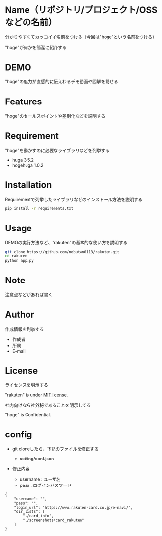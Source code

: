 # Name（リポジトリ/プロジェクト/OSSなどの名前）

分かりやすくてカッコイイ名前をつける（今回は"hoge"という名前をつける）

"hoge"が何かを簡潔に紹介する

# DEMO

"hoge"の魅力が直感的に伝えわるデモ動画や図解を載せる

# Features

"hoge"のセールスポイントや差別化などを説明する

# Requirement

"hoge"を動かすのに必要なライブラリなどを列挙する

* huga 3.5.2
* hogehuga 1.0.2

# Installation

Requirementで列挙したライブラリなどのインストール方法を説明する

```bash
pip install -r requirements.txt
```

# Usage

DEMOの実行方法など、"rakuten"の基本的な使い方を説明する

```bash
git clone https://github.com/nobutan0113/rakuten.git
cd rakuten
python app.py
```

# Note

注意点などがあれば書く

# Author

作成情報を列挙する

* 作成者
* 所属
* E-mail

# License
ライセンスを明示する

"rakuten" is under [MIT license](https://en.wikipedia.org/wiki/MIT_License).

社内向けなら社外秘であることを明示してる

"hoge" is Confidential.


# config 
- git cloneしたら、下記のファイルを修正する
    - setting/conf.json

- 修正内容
    - username : ユーザ名
    - pass : ログインパスワード

```
{
    "username": "",
    "pass": "",
    "login_url": "https://www.rakuten-card.co.jp/e-navi/",
    "dir_lists": [
        "./card_info",
        "./screenshots/card_rakuten"
    ]
}
```